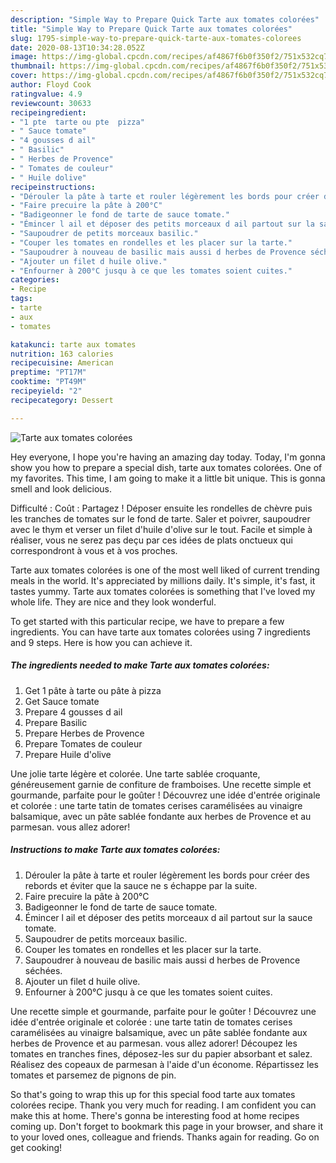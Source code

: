 ```yaml
---
description: "Simple Way to Prepare Quick Tarte aux tomates colorées"
title: "Simple Way to Prepare Quick Tarte aux tomates colorées"
slug: 1795-simple-way-to-prepare-quick-tarte-aux-tomates-colorees
date: 2020-08-13T10:34:28.052Z
image: https://img-global.cpcdn.com/recipes/af4867f6b0f350f2/751x532cq70/tarte-aux-tomates-colorees-photo-principale-de-la-recette.jpg
thumbnail: https://img-global.cpcdn.com/recipes/af4867f6b0f350f2/751x532cq70/tarte-aux-tomates-colorees-photo-principale-de-la-recette.jpg
cover: https://img-global.cpcdn.com/recipes/af4867f6b0f350f2/751x532cq70/tarte-aux-tomates-colorees-photo-principale-de-la-recette.jpg
author: Floyd Cook
ratingvalue: 4.9
reviewcount: 30633
recipeingredient:
- "1 pte  tarte ou pte  pizza"
- " Sauce tomate"
- "4 gousses d ail"
- " Basilic"
- " Herbes de Provence"
- " Tomates de couleur"
- " Huile dolive"
recipeinstructions:
- "Dérouler la pâte à tarte et rouler légèrement les bords pour créer des rebords et éviter que la sauce ne s échappe par la suite."
- "Faire precuire la pâte à 200°C"
- "Badigeonner le fond de tarte de sauce tomate."
- "Émincer l ail et déposer des petits morceaux d ail partout sur la sauce tomate."
- "Saupoudrer de petits morceaux basilic."
- "Couper les tomates en rondelles et les placer sur la tarte."
- "Saupoudrer à nouveau de basilic mais aussi d herbes de Provence séchées."
- "Ajouter un filet d huile olive."
- "Enfourner à 200°C jusqu à ce que les tomates soient cuites."
categories:
- Recipe
tags:
- tarte
- aux
- tomates

katakunci: tarte aux tomates 
nutrition: 163 calories
recipecuisine: American
preptime: "PT17M"
cooktime: "PT49M"
recipeyield: "2"
recipecategory: Dessert

---
```



![Tarte aux tomates colorées](https://img-global.cpcdn.com/recipes/af4867f6b0f350f2/751x532cq70/tarte-aux-tomates-colorees-photo-principale-de-la-recette.jpg)

Hey everyone, I hope you're having an amazing day today. Today, I'm gonna show you how to prepare a special dish, tarte aux tomates colorées. One of my favorites. This time, I am going to make it a little bit unique. This is gonna smell and look delicious.

Difficulté : Coût : Partagez ! Déposer ensuite les rondelles de chèvre puis les tranches de tomates sur le fond de tarte. Saler et poivrer, saupoudrer avec le thym et verser un filet d&#39;huile d&#39;olive sur le tout. Facile et simple à réaliser, vous ne serez pas deçu par ces idées de plats onctueux qui correspondront à vous et à vos proches.

Tarte aux tomates colorées is one of the most well liked of current trending meals in the world. It's appreciated by millions daily. It's simple, it's fast, it tastes yummy. Tarte aux tomates colorées is something that I've loved my whole life. They are nice and they look wonderful.


To get started with this particular recipe, we have to prepare a few ingredients. You can have tarte aux tomates colorées using 7 ingredients and 9 steps. Here is how you can achieve it.

<!--inarticleads1-->

##### The ingredients needed to make Tarte aux tomates colorées:

1. Get 1 pâte à tarte ou pâte à pizza
1. Get  Sauce tomate
1. Prepare 4 gousses d ail
1. Prepare  Basilic
1. Prepare  Herbes de Provence
1. Prepare  Tomates de couleur
1. Prepare  Huile d&#39;olive


Une jolie tarte légère et colorée. Une tarte sablée croquante, généreusement garnie de confiture de framboises. Une recette simple et gourmande, parfaite pour le goûter ! Découvrez une idée d&#39;entrée originale et colorée : une tarte tatin de tomates cerises caramélisées au vinaigre balsamique, avec un pâte sablée fondante aux herbes de Provence et au parmesan. vous allez adorer! 

<!--inarticleads2-->

##### Instructions to make Tarte aux tomates colorées:

1. Dérouler la pâte à tarte et rouler légèrement les bords pour créer des rebords et éviter que la sauce ne s échappe par la suite.
1. Faire precuire la pâte à 200°C
1. Badigeonner le fond de tarte de sauce tomate.
1. Émincer l ail et déposer des petits morceaux d ail partout sur la sauce tomate.
1. Saupoudrer de petits morceaux basilic.
1. Couper les tomates en rondelles et les placer sur la tarte.
1. Saupoudrer à nouveau de basilic mais aussi d herbes de Provence séchées.
1. Ajouter un filet d huile olive.
1. Enfourner à 200°C jusqu à ce que les tomates soient cuites.


Une recette simple et gourmande, parfaite pour le goûter ! Découvrez une idée d&#39;entrée originale et colorée : une tarte tatin de tomates cerises caramélisées au vinaigre balsamique, avec un pâte sablée fondante aux herbes de Provence et au parmesan. vous allez adorer! Découpez les tomates en tranches fines, déposez-les sur du papier absorbant et salez. Réalisez des copeaux de parmesan à l&#39;aide d&#39;un économe. Répartissez les tomates et parsemez de pignons de pin. 

So that's going to wrap this up for this special food tarte aux tomates colorées recipe. Thank you very much for reading. I am confident you can make this at home. There's gonna be interesting food at home recipes coming up. Don't forget to bookmark this page in your browser, and share it to your loved ones, colleague and friends. Thanks again for reading. Go on get cooking!
